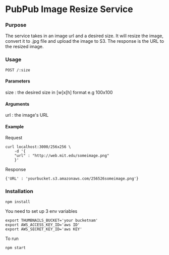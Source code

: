 # PubPub Image Resize Service


### Purpose

The service takes in an image url and a desired size. It will resize the image, convert it to .jpg file and upload the image to S3. The response is the URL to the resized image.

### Usage

``` 
POST /:size
```
#### Parameters
size : the desired size in [w]x[h] format e.g 100x100

#### Arguments
url : the image's URL


#### Example

Request
```
curl localhost:3000/256x256 \
	-d '{
	"url" : "http://web.mit.edu/someimage.png"
	}'
```

Response
```
{'URL' : 'yourbucket.s3.amazonaws.com/256526someimage.png'}
```

### Installation

```
npm install
```

You need to set up 3 env variables
```
export THUMBNAILS_BUCKET='your bucketnam'
export AWS_ACCESS_KEY_ID='aws ID'
export AWS_SECRET_KEY_ID='aws KEY'
```

To run 

```
npm start
```


